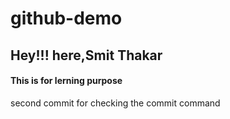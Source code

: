 # github-demo
<h2>Hey!!! here,Smit Thakar</h2>
<h4>This is for lerning purpose</h4>
<p>second commit for checking the commit command</p>

